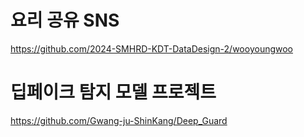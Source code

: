 # 요리 공유 SNS
https://github.com/2024-SMHRD-KDT-DataDesign-2/wooyoungwoo

# 딥페이크 탐지 모델 프로젝트
https://github.com/Gwang-ju-ShinKang/Deep_Guard
